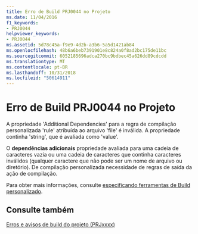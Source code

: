 ```yaml
---
title: Erro de Build PRJ0044 no Projeto
ms.date: 11/04/2016
f1_keywords:
- PRJ0044
helpviewer_keywords:
- PRJ0044
ms.assetid: 5d78c45a-f9e9-4d2b-a3b6-5a5d1421ab84
ms.openlocfilehash: 48b6a6beb7391901e8c824a0f8ad2bc175de11bc
ms.sourcegitcommit: 6052185696adca270bc9bdbec45a626dd89cdcdd
ms.translationtype: MT
ms.contentlocale: pt-BR
ms.lasthandoff: 10/31/2018
ms.locfileid: "50614911"
---
```

# <a name="project-build-error-prj0044"></a>Erro de Build PRJ0044 no Projeto

A propriedade 'Additional Dependencies' para a regra de compilação personalizada 'rule' atribuída ao arquivo 'file' é inválida. A propriedade continha 'string', que é avaliada como 'value'.

O **dependências adicionais** propriedade avaliada para uma cadeia de caracteres vazia ou uma cadeia de caracteres que continha caracteres inválidos (qualquer caractere que não pode ser um nome de arquivo ou diretório). De compilação personalizada necessidade de regras de saída da ação de compilação.

Para obter mais informações, consulte [especificando ferramentas de Build personalizado](../../ide/specifying-custom-build-tools.md).

## <a name="see-also"></a>Consulte também

[Erros e avisos de build do projeto (PRJxxxx)](../../error-messages/tool-errors/project-build-errors-and-warnings-prjxxxx.md)